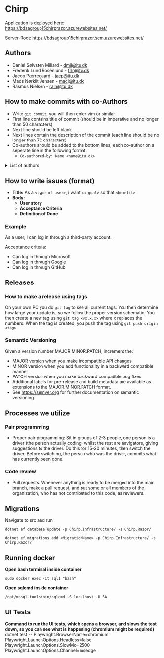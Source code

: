 # Chirp
Application is deployed here: https://bdsagroup15chirprazor.azurewebsites.net/

Server-Root: https://bdsagroup15chirprazor.scm.azurewebsites.net/

## Authors
- Daniel Sølvsten Millard - dmil@itu.dk 
- Frederik Lund Rosenlund - frlr@itu.dk
- Jacob Pærregaard - jacp@itu.dk
- Mads Nørklit Jensen - macj@itu.dk 
- Rasmus Nielsen - raln@itu.dk

## How to make commits with co-Authors
- Write `git commit`, you will then enter vim or similar
- First line contains title of commit (should be in imperative and no longer than 50 characters)
- Next line should be left blank
- Next lines contain the description of the commit (each line should be no longer than 72 characters)
- Co-authors should be added to the bottom lines, each co-author on a seperate line in the following format:
  - `Co-authored-by: Name <name@itu.dk>`

<details>
    <summary>List of authors</summary>
		Co-authored-by: Daniel &lt;dmil@itu.dk> <br />
		Co-authored-by: Frederik &lt;frlr@itu.dk> <br />
		Co-authored-by: Jacob &lt;jacp@itu.dk> <br />
		Co-authored-by: Mads &lt;macj@itu.dk> <br />
		Co-authored-by: Rasmus &lt;raln@itu.dk> <br />
</details>
 
## How to write issues (format)
- **Title:** As a `<type of user>`, i want `<a goal>` so that `<benefit>`
- **Body:**
  - **User story**
  - **Acceptance Criteria**
  - **Definition of Done**

### Example
As a user, I can log in through a third-party account.

Acceptance criteria:
  * Can log in through Microsoft
  * Can log in through Google
  * Can log in through GitHub

## Releases

### How to make a release using tags
On your own PC you do `git tag` to see all current tags.
You then determine how large your update is, so we follow the proper version schematic.
You then create a new tag using `git tag <vx.x.x>` where x replaces the numbers.
When the tag is created, you push the tag using `git push origin <tag>`

### Semantic Versioning
Given a version number MAJOR.MINOR.PATCH, increment the:

* MAJOR version when you make incompatible API changes
* MINOR version when you add functionality in a backward compatible manner
* PATCH version when you make backward compatible bug fixes
* Additional labels for pre-release and build metadata are available as extensions to the MAJOR.MINOR.PATCH format.
* See https://semver.org for further documentation on semantic versioning

## Processes we utilize

### Pair programming
* Proper pair programming: Sit in groups of 2-3 people, one person is a driver (the person actually coding) whilst the rest are navigators, giving suggestions to the driver. Do this for 15-20 minutes, then switch the driver. Before switching, the person who was the driver, commits what has currently been done.

### Code review
* Pull requests. Whenever anything is ready to be merged into the main branch, make a pull request, and put some
or all members of the organization, who has not contributed to this code, as reviewers.

## Migrations
Navigate to src and run

`dotnet ef database update -p Chirp.Infrastructure/ -s Chirp.Razor/`

`dotnet ef migrations add <MigrationName> -p Chirp.Infrastructure/ -s Chirp.Razor/`

## Running docker
**Open bash terminal inside container**

`sudo docker exec -it sql1 "bash"`

**Open sqlcmd inside container**

`/opt/mssql-tools/bin/sqlcmd -S localhost -U SA`

## UI Tests
**Command to run the UI tests, which opens a browser, and slows the test down, so you can see what is happening (chromium might be required)**
dotnet test -- Playwright.BrowserName=chromium Playwright.LaunchOptions.Headless=false Playwright.LaunchOptions.SlowMo=2500 Playwright.LaunchOptions.Channel=msedge